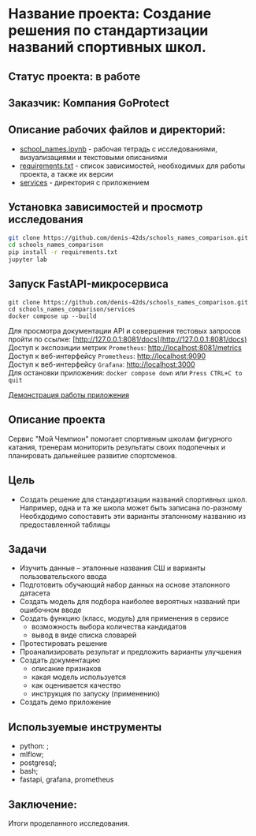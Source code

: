 # Название проекта: Создание решения по стандартизации названий спортивных школ.

## Статус проекта: в работе

## Заказчик: Компания GoProtect

## Описание рабочих файлов и директорий:
- [school_names.ipynb](https://github.com/denis-42ds/schools_names_comparison/blob/development/school_names.ipynb) - рабочая тетрадь с исследованиями, визуализациями и текстовыми описаниями
- [requirements.txt](https://github.com/denis-42ds/schools_names_comparison/blob/development/requirements.txt) - список зависимостей, необходимых для работы проекта, а также их версии
- [services](https://github.com/denis-42ds/schools_names_comparison/tree/development/services) - директория с приложением

## Установка зависимостей и просмотр исследования
```Bash
git clone https://github.com/denis-42ds/schools_names_comparison.git
cd schools_names_comparison
pip install -r requirements.txt
jupyter lab
```

## Запуск FastAPI-микросервиса

```
git clone https://github.com/denis-42ds/schools_names_comparison.git
cd schools_names_comparison/services
docker compose up --build
```

Для просмотра документации API и совершения тестовых запросов пройти по ссылке: [http://127.0.0.1:8081/docs](http://127.0.0.1:8081/docs)
<br>Доступ к экспозиции метрик `Prometheus`: [http://localhost:8081/metrics](http://localhost:8081/metrics)
<br>Доступ к веб-интерфейсу `Prometheus`: [http://localhost:9090](http://localhost:9090)
<br>Доступ к веб-интерфейсу `Grafana`: [http://localhost:3000](http://localhost:3000)
<br>Для остановки приложения: ```docker compose down``` или `Press CTRL+C to quit`

[Демонстрация работы приложения]()

## Описание проекта

Сервис "Мой Чемпион" помогает спортивным школам фигурного катания, тренерам
мониторить результаты своих подопечных и планировать дальнейшее развитие спортсменов.

## Цель

- Создать решение для стандартизации названий спортивных школ.
  <br>Например, одна и та же школа может быть записана по-разному
  <br>Необхдодимо сопоставить эти варианты эталонному названию из предоставленной таблицы

## Задачи

- Изучить данные – эталонные названия СШ и варианты пользовательского ввода
- Подготовить обучающий набор данных на основе эталонного датасета
- Создать модель для подбора наиболее вероятных названий при ошибочном вводе
- Создать функцию (класс, модуль) для применения в сервисе
  - возможность выбора количества кандидатов
  - вывод в виде списка словарей
- Протестировать решение
- Проанализировать результат и предложить варианты улучшения
- Создать документацию
  - описание признаков
  - какая модель используется
  - как оценивается качество
  - инструкция по запуску (применению)
- Создать демо приложение

## Используемые инструменты
- python: ;
- mlflow;
- postgresql;
- bash;
- fastapi, grafana, prometheus

## Заключение:

Итоги проделанного исследования.


